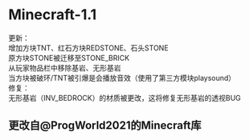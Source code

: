 # Minecraft-1.1
更新：<br>
增加方块TNT、红石方块REDSTONE、石头STONE<br>
原方块STONE被迁移至STONE_BRICK<br>
从玩家物品栏中移除基岩、无形基岩<br>
当方块被破环/TNT被引爆是会播放音效（使用了第三方模块playsound）<br>
修复：<br>
无形基岩（INV_BEDROCK）的材质被更改，这将修复无形基岩的透视BUG

更改自@ProgWorld2021的Minecraft库
------
